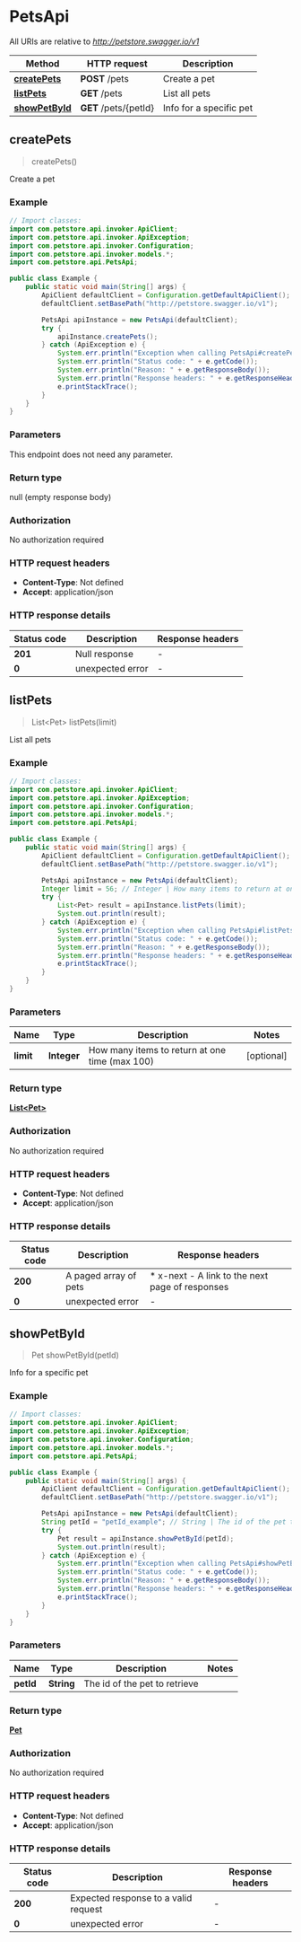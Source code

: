 # PetsApi

All URIs are relative to *http://petstore.swagger.io/v1*

Method | HTTP request | Description
------------- | ------------- | -------------
[**createPets**](PetsApi.md#createPets) | **POST** /pets | Create a pet
[**listPets**](PetsApi.md#listPets) | **GET** /pets | List all pets
[**showPetById**](PetsApi.md#showPetById) | **GET** /pets/{petId} | Info for a specific pet



## createPets

> createPets()

Create a pet

### Example

```java
// Import classes:
import com.petstore.api.invoker.ApiClient;
import com.petstore.api.invoker.ApiException;
import com.petstore.api.invoker.Configuration;
import com.petstore.api.invoker.models.*;
import com.petstore.api.PetsApi;

public class Example {
    public static void main(String[] args) {
        ApiClient defaultClient = Configuration.getDefaultApiClient();
        defaultClient.setBasePath("http://petstore.swagger.io/v1");

        PetsApi apiInstance = new PetsApi(defaultClient);
        try {
            apiInstance.createPets();
        } catch (ApiException e) {
            System.err.println("Exception when calling PetsApi#createPets");
            System.err.println("Status code: " + e.getCode());
            System.err.println("Reason: " + e.getResponseBody());
            System.err.println("Response headers: " + e.getResponseHeaders());
            e.printStackTrace();
        }
    }
}
```

### Parameters

This endpoint does not need any parameter.

### Return type

null (empty response body)

### Authorization

No authorization required

### HTTP request headers

- **Content-Type**: Not defined
- **Accept**: application/json

### HTTP response details
| Status code | Description | Response headers |
|-------------|-------------|------------------|
| **201** | Null response |  -  |
| **0** | unexpected error |  -  |


## listPets

> List&lt;Pet&gt; listPets(limit)

List all pets

### Example

```java
// Import classes:
import com.petstore.api.invoker.ApiClient;
import com.petstore.api.invoker.ApiException;
import com.petstore.api.invoker.Configuration;
import com.petstore.api.invoker.models.*;
import com.petstore.api.PetsApi;

public class Example {
    public static void main(String[] args) {
        ApiClient defaultClient = Configuration.getDefaultApiClient();
        defaultClient.setBasePath("http://petstore.swagger.io/v1");

        PetsApi apiInstance = new PetsApi(defaultClient);
        Integer limit = 56; // Integer | How many items to return at one time (max 100)
        try {
            List<Pet> result = apiInstance.listPets(limit);
            System.out.println(result);
        } catch (ApiException e) {
            System.err.println("Exception when calling PetsApi#listPets");
            System.err.println("Status code: " + e.getCode());
            System.err.println("Reason: " + e.getResponseBody());
            System.err.println("Response headers: " + e.getResponseHeaders());
            e.printStackTrace();
        }
    }
}
```

### Parameters


Name | Type | Description  | Notes
------------- | ------------- | ------------- | -------------
 **limit** | **Integer**| How many items to return at one time (max 100) | [optional]

### Return type

[**List&lt;Pet&gt;**](Pet.md)

### Authorization

No authorization required

### HTTP request headers

- **Content-Type**: Not defined
- **Accept**: application/json

### HTTP response details
| Status code | Description | Response headers |
|-------------|-------------|------------------|
| **200** | A paged array of pets |  * x-next - A link to the next page of responses <br>  |
| **0** | unexpected error |  -  |


## showPetById

> Pet showPetById(petId)

Info for a specific pet

### Example

```java
// Import classes:
import com.petstore.api.invoker.ApiClient;
import com.petstore.api.invoker.ApiException;
import com.petstore.api.invoker.Configuration;
import com.petstore.api.invoker.models.*;
import com.petstore.api.PetsApi;

public class Example {
    public static void main(String[] args) {
        ApiClient defaultClient = Configuration.getDefaultApiClient();
        defaultClient.setBasePath("http://petstore.swagger.io/v1");

        PetsApi apiInstance = new PetsApi(defaultClient);
        String petId = "petId_example"; // String | The id of the pet to retrieve
        try {
            Pet result = apiInstance.showPetById(petId);
            System.out.println(result);
        } catch (ApiException e) {
            System.err.println("Exception when calling PetsApi#showPetById");
            System.err.println("Status code: " + e.getCode());
            System.err.println("Reason: " + e.getResponseBody());
            System.err.println("Response headers: " + e.getResponseHeaders());
            e.printStackTrace();
        }
    }
}
```

### Parameters


Name | Type | Description  | Notes
------------- | ------------- | ------------- | -------------
 **petId** | **String**| The id of the pet to retrieve |

### Return type

[**Pet**](Pet.md)

### Authorization

No authorization required

### HTTP request headers

- **Content-Type**: Not defined
- **Accept**: application/json

### HTTP response details
| Status code | Description | Response headers |
|-------------|-------------|------------------|
| **200** | Expected response to a valid request |  -  |
| **0** | unexpected error |  -  |

